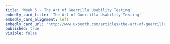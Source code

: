 ```yaml
---
title: 'Week 5 - The Art of Guerrilla Usability Testing'
embedly_card_title: 'The Art of Guerrilla Usability Testing'
embedly_card_alignment: left
embedly_card_url: 'http://www.uxbooth.com/articles/the-art-of-guerrilla-usability-testing/'
published: true
visible: false
---
```

